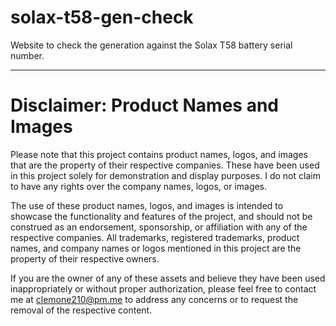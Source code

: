 # solax-t58-gen-check
Website to check the generation against the Solax T58 battery serial number.

***

# Disclaimer: Product Names and Images
Please note that this project contains product names, logos, and images that are the property of their respective companies. These have been used in this project solely for demonstration and display purposes. I do not claim to have any rights over the company names, logos, or images.

The use of these product names, logos, and images is intended to showcase the functionality and features of the project, and should not be construed as an endorsement, sponsorship, or affiliation with any of the respective companies. All trademarks, registered trademarks, product names, and company names or logos mentioned in this project are the property of their respective owners.

If you are the owner of any of these assets and believe they have been used inappropriately or without proper authorization, please feel free to contact me at [clemone210@pm.me](mailto:clemone210@pm.me) to address any concerns or to request the removal of the respective content.
